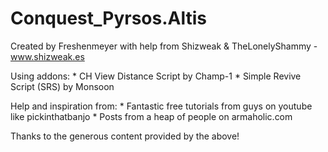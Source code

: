 # Conquest_Pyrsos.Altis

Created by Freshenmeyer with help from Shizweak & TheLonelyShammy - www.shizweak.es

Using addons:
	* CH View Distance Script by Champ-1
	* Simple Revive Script (SRS) by Monsoon

Help and inspiration from:
	* Fantastic free tutorials from guys on youtube like pickinthatbanjo
	* Posts from a heap of people on armaholic.com

Thanks to the generous content provided by the above!